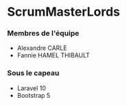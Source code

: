 # ScrumMasterLords

### Membres de l'équipe
- Alexandre CARLE
- Fannie HAMEL THIBAULT

### Sous le capeau
- Laravel 10
- Bootstrap 5
